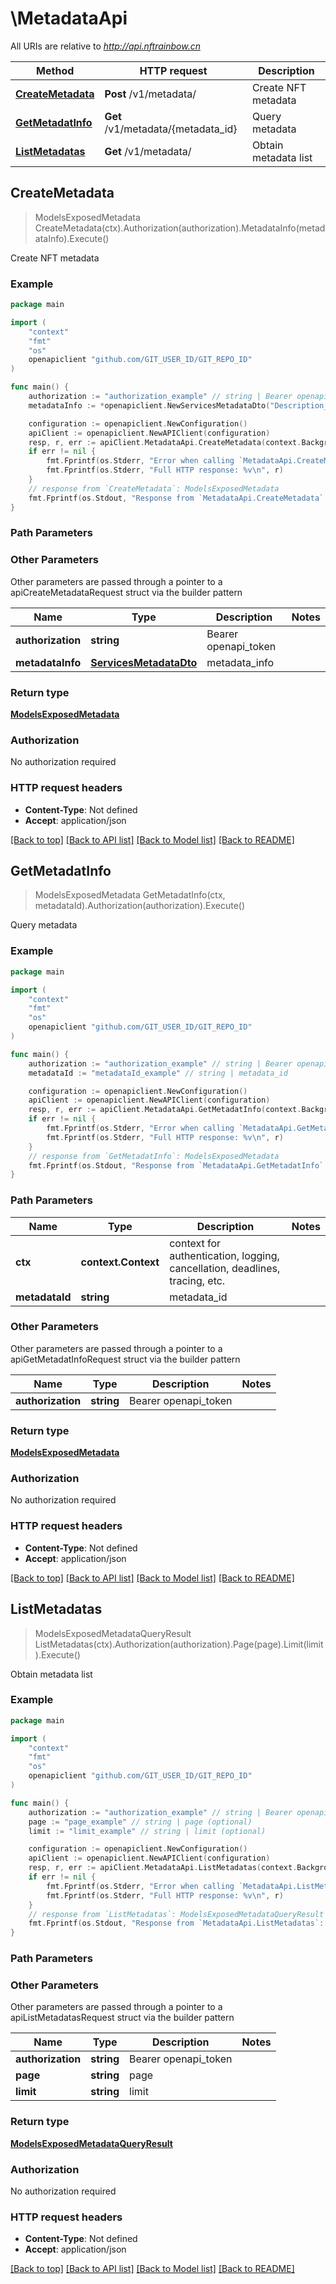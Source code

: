 # \MetadataApi

All URIs are relative to *http://api.nftrainbow.cn*

Method | HTTP request | Description
------------- | ------------- | -------------
[**CreateMetadata**](MetadataApi.md#CreateMetadata) | **Post** /v1/metadata/ | Create NFT metadata
[**GetMetadatInfo**](MetadataApi.md#GetMetadatInfo) | **Get** /v1/metadata/{metadata_id} | Query metadata
[**ListMetadatas**](MetadataApi.md#ListMetadatas) | **Get** /v1/metadata/ | Obtain metadata list



## CreateMetadata

> ModelsExposedMetadata CreateMetadata(ctx).Authorization(authorization).MetadataInfo(metadataInfo).Execute()

Create NFT metadata



### Example

```go
package main

import (
    "context"
    "fmt"
    "os"
    openapiclient "github.com/GIT_USER_ID/GIT_REPO_ID"
)

func main() {
    authorization := "authorization_example" // string | Bearer openapi_token
    metadataInfo := *openapiclient.NewServicesMetadataDto("Description_example", "Image_example", "Name_example") // ServicesMetadataDto | metadata_info

    configuration := openapiclient.NewConfiguration()
    apiClient := openapiclient.NewAPIClient(configuration)
    resp, r, err := apiClient.MetadataApi.CreateMetadata(context.Background()).Authorization(authorization).MetadataInfo(metadataInfo).Execute()
    if err != nil {
        fmt.Fprintf(os.Stderr, "Error when calling `MetadataApi.CreateMetadata``: %v\n", err)
        fmt.Fprintf(os.Stderr, "Full HTTP response: %v\n", r)
    }
    // response from `CreateMetadata`: ModelsExposedMetadata
    fmt.Fprintf(os.Stdout, "Response from `MetadataApi.CreateMetadata`: %v\n", resp)
}
```

### Path Parameters



### Other Parameters

Other parameters are passed through a pointer to a apiCreateMetadataRequest struct via the builder pattern


Name | Type | Description  | Notes
------------- | ------------- | ------------- | -------------
 **authorization** | **string** | Bearer openapi_token | 
 **metadataInfo** | [**ServicesMetadataDto**](ServicesMetadataDto.md) | metadata_info | 

### Return type

[**ModelsExposedMetadata**](ModelsExposedMetadata.md)

### Authorization

No authorization required

### HTTP request headers

- **Content-Type**: Not defined
- **Accept**: application/json

[[Back to top]](#) [[Back to API list]](../README.md#documentation-for-api-endpoints)
[[Back to Model list]](../README.md#documentation-for-models)
[[Back to README]](../README.md)


## GetMetadatInfo

> ModelsExposedMetadata GetMetadatInfo(ctx, metadataId).Authorization(authorization).Execute()

Query metadata



### Example

```go
package main

import (
    "context"
    "fmt"
    "os"
    openapiclient "github.com/GIT_USER_ID/GIT_REPO_ID"
)

func main() {
    authorization := "authorization_example" // string | Bearer openapi_token
    metadataId := "metadataId_example" // string | metadata_id

    configuration := openapiclient.NewConfiguration()
    apiClient := openapiclient.NewAPIClient(configuration)
    resp, r, err := apiClient.MetadataApi.GetMetadatInfo(context.Background(), metadataId).Authorization(authorization).Execute()
    if err != nil {
        fmt.Fprintf(os.Stderr, "Error when calling `MetadataApi.GetMetadatInfo``: %v\n", err)
        fmt.Fprintf(os.Stderr, "Full HTTP response: %v\n", r)
    }
    // response from `GetMetadatInfo`: ModelsExposedMetadata
    fmt.Fprintf(os.Stdout, "Response from `MetadataApi.GetMetadatInfo`: %v\n", resp)
}
```

### Path Parameters


Name | Type | Description  | Notes
------------- | ------------- | ------------- | -------------
**ctx** | **context.Context** | context for authentication, logging, cancellation, deadlines, tracing, etc.
**metadataId** | **string** | metadata_id | 

### Other Parameters

Other parameters are passed through a pointer to a apiGetMetadatInfoRequest struct via the builder pattern


Name | Type | Description  | Notes
------------- | ------------- | ------------- | -------------
 **authorization** | **string** | Bearer openapi_token | 


### Return type

[**ModelsExposedMetadata**](ModelsExposedMetadata.md)

### Authorization

No authorization required

### HTTP request headers

- **Content-Type**: Not defined
- **Accept**: application/json

[[Back to top]](#) [[Back to API list]](../README.md#documentation-for-api-endpoints)
[[Back to Model list]](../README.md#documentation-for-models)
[[Back to README]](../README.md)


## ListMetadatas

> ModelsExposedMetadataQueryResult ListMetadatas(ctx).Authorization(authorization).Page(page).Limit(limit).Execute()

Obtain metadata list



### Example

```go
package main

import (
    "context"
    "fmt"
    "os"
    openapiclient "github.com/GIT_USER_ID/GIT_REPO_ID"
)

func main() {
    authorization := "authorization_example" // string | Bearer openapi_token
    page := "page_example" // string | page (optional)
    limit := "limit_example" // string | limit (optional)

    configuration := openapiclient.NewConfiguration()
    apiClient := openapiclient.NewAPIClient(configuration)
    resp, r, err := apiClient.MetadataApi.ListMetadatas(context.Background()).Authorization(authorization).Page(page).Limit(limit).Execute()
    if err != nil {
        fmt.Fprintf(os.Stderr, "Error when calling `MetadataApi.ListMetadatas``: %v\n", err)
        fmt.Fprintf(os.Stderr, "Full HTTP response: %v\n", r)
    }
    // response from `ListMetadatas`: ModelsExposedMetadataQueryResult
    fmt.Fprintf(os.Stdout, "Response from `MetadataApi.ListMetadatas`: %v\n", resp)
}
```

### Path Parameters



### Other Parameters

Other parameters are passed through a pointer to a apiListMetadatasRequest struct via the builder pattern


Name | Type | Description  | Notes
------------- | ------------- | ------------- | -------------
 **authorization** | **string** | Bearer openapi_token | 
 **page** | **string** | page | 
 **limit** | **string** | limit | 

### Return type

[**ModelsExposedMetadataQueryResult**](ModelsExposedMetadataQueryResult.md)

### Authorization

No authorization required

### HTTP request headers

- **Content-Type**: Not defined
- **Accept**: application/json

[[Back to top]](#) [[Back to API list]](../README.md#documentation-for-api-endpoints)
[[Back to Model list]](../README.md#documentation-for-models)
[[Back to README]](../README.md)

